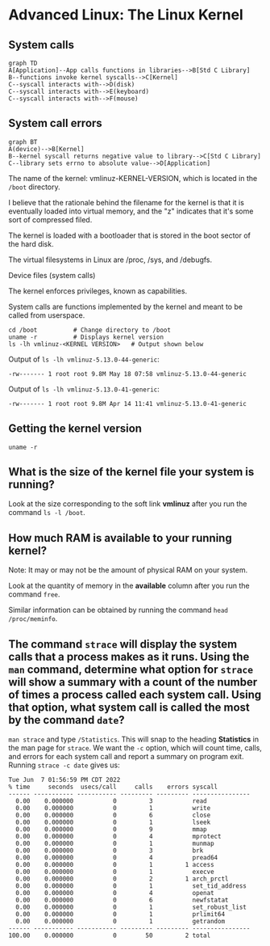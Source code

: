 # Advanced Linux: The Linux Kernel

## System calls

```mermaid
graph TD
A[Application]--App calls functions in libraries-->B[Std C Library]
B--functions invoke kernel syscalls-->C[Kernel]
C--syscall interacts with-->D(disk)
C--syscall interacts with-->E(keyboard)
C--syscall interacts with-->F(mouse)
```

## System call errors

```mermaid
graph BT
A(device)-->B[Kernel]
B--kernel syscall returns negative value to library-->C[Std C Library]
C--library sets errno to absolute value-->D[Application]
```

The name of the kernel: vmlinuz-KERNEL-VERSION, which is located in the `/boot` directory.
  
I believe that the rationale behind the filename for the kernel is that it is eventually loaded into virtual memory, and the "z" indicates that it's some sort of compressed filed.
  
The kernel is loaded with a bootloader that is stored in the boot sector of the hard disk.
  
The virtual filesystems in Linux are /proc, /sys, and /debugfs.
  
Device files (system calls)
  
The kernel enforces privileges, known as capabilities.

System calls are functions implemented by the kernel and meant to be called from userspace.  
```  
cd /boot          # Change directory to /boot
uname -r          # Displays kernel version
ls -lh vmlinuz-<KERNEL VERSION>   # Output shown below
```

Output of `ls -lh vmlinuz-5.13.0-44-generic`:

```  
-rw------- 1 root root 9.8M May 18 07:58 vmlinuz-5.13.0-44-generic
```
  
Output of `ls -lh vmlinuz-5.13.0-41-generic`:

```
-rw------- 1 root root 9.8M Apr 14 11:41 vmlinuz-5.13.0-41-generic
```
 
## Getting the kernel version

`uname -r`

## What is the size of the kernel file your system is running?

Look at the size corresponding to the soft link **vmlinuz** after you run the command `ls -l /boot`.

## How much RAM is available to your running kernel?

Note: It may or may not be the amount of physical RAM on your system.

Look at the quantity of memory in the **available** column after you run the command `free`.

Similar information can be obtained by running the command `head /proc/meminfo`.

## The command `strace` will display the system calls that a process makes as it runs. Using the `man` command, determine what option for `strace` will show a summary with a count of the number of times a process called each system call. Using that option, what system call is called the most by the command `date`?

`man strace` and type `/Statistics`. This will snap to the heading **Statistics** in the man page for `strace`. We want the `-c` option, which will count time, calls, and errors for each system call and report a summary on program exit. Running `strace -c date` gives us:

```
Tue Jun  7 01:56:59 PM CDT 2022
% time     seconds  usecs/call     calls    errors syscall
------ ----------- ----------- --------- --------- ----------------
  0.00    0.000000           0         3           read
  0.00    0.000000           0         1           write
  0.00    0.000000           0         6           close
  0.00    0.000000           0         1           lseek
  0.00    0.000000           0         9           mmap
  0.00    0.000000           0         4           mprotect
  0.00    0.000000           0         1           munmap
  0.00    0.000000           0         3           brk
  0.00    0.000000           0         4           pread64
  0.00    0.000000           0         1         1 access
  0.00    0.000000           0         1           execve
  0.00    0.000000           0         2         1 arch_prctl
  0.00    0.000000           0         1           set_tid_address
  0.00    0.000000           0         4           openat
  0.00    0.000000           0         6           newfstatat
  0.00    0.000000           0         1           set_robust_list
  0.00    0.000000           0         1           prlimit64
  0.00    0.000000           0         1           getrandom
------ ----------- ----------- --------- --------- ----------------
100.00    0.000000           0        50         2 total
```
